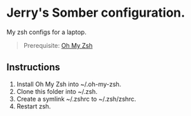 # Jerry's Somber configuration.
My zsh configs for a laptop.
> Prerequisite: [Oh My Zsh](https://github.com/robbyrussell/oh-my-zsh)

## Instructions
1. Install Oh My Zsh into ~/.oh-my-zsh.
2. Clone this folder into ~/.zsh.
3. Create a symlink ~/.zshrc to ~/.zsh/zshrc.
4. Restart zsh.
